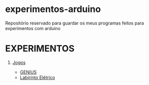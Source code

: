 # experimentos-arduino
Repositório reservado para guardar os meus programas feitos para experimentos com arduino

# EXPERIMENTOS

<div>
  <ol>
    <li><a href="https://github.com/Gustavo-A-Mendes/experimentos-arduino/tree/main/1_Experimentos/Jogos">Jogos</a></li>
    <ul>
      <li><a href="https://github.com/Gustavo-A-Mendes/experimentos-arduino/tree/main/1_Experimentos/Jogos/GENIUS">GENIUS</a></li>
      <li><a href="https://github.com/Gustavo-A-Mendes/experimentos-arduino/tree/main/1_Experimentos/Jogos/Labirinto%20Eletrico">Labirinto Elétrico</a></li>
    </ul>
  </ol>
</div>
